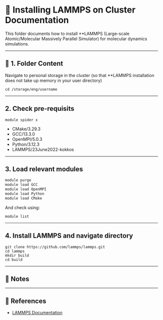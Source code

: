 # 🧪 Installing LAMMPS on Cluster Documentation

This folder documents how to install **LAMMPS (Large-scale Atomic/Molecular Massively Parallel Simulator) for molecular dynamics simulations.

---

## 📁 1. Folder Content

Navigate to personal storage in the cluster (so that **LAMMPS installation does not take up memory in your user directory)

```
cd /storage/eng/username
```

---

## 2. Check pre-requisits

```
module spider x

```

- CMake/3.29.3
- GCC/13.3.0
- OpenMPI/5.0.3
- Python/3.12.3
- LAMMPS/23June2022-kokkos

---
## 3. Load relevant modules

```bash
module purge
module load GCC
module load OpenMPI
module load Python
module load CMake
```

And check using:

```
module list
```

---

## 4. Install LAMMPS and navigate directory


```
git clone https://github.com/lammps/lammps.git
cd lammps
mkdir build
cd build
```


---

## 🧠 Notes

---

## 🔗 References

- [LAMMPS Documentation](https://docs.lammps.org/)

